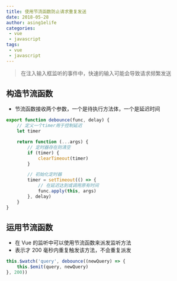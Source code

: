 ```yaml
---
title: 使用节流函数防止请求重复发送
date: 2018-05-28
author: asing1elife
categories:
 - vue
 - javascript
tags:
 - vue
 - javascript
---
```

> 在注入输入框监听的事件中，快速的输入可能会导致请求频繁发送  

## 构造节流函数
* 节流函数接收两个参数，一个是待执行方法体，一个是延迟时间

```javascript
export function debounce(func, delay) {
	// 定义一个timer用于控制延迟
	let timer

	return function (...args) {
		// 定时器存在则清空
		if (timer) {
			clearTimeout(timer)
		}

		// 初始化定时器
		timer = setTimeout(() => {
			// 在延迟达到或调用原有时间
			func.apply(this, args)
		}, delay)
	}
}
```

## 运用节流函数
* 在 Vue 的监听中可以使用节流函数来派发监听方法
* 表示才 200 毫秒内重复触发该方法，不会重复派发

```javascript
this.$watch('query', debounce((newQuery) => {
	this.$emit(query, newQuery)
}, 200))
```